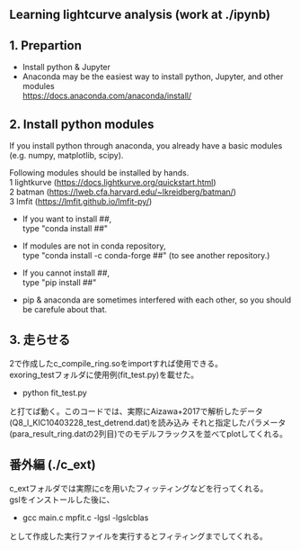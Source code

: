 ## Learning lightcurve analysis (work at ./ipynb)

## 1. Prepartion
-  Install python & Jupyter  
-  Anaconda may be the easiest way to install python, Jupyter, and other modules  
https://docs.anaconda.com/anaconda/install/


## 2. Install python modules
If you install python through anaconda, you already have a basic modules (e.g. numpy, matplotlib, scipy).   

Following modules should be installed by hands.  
1 lightkurve (https://docs.lightkurve.org/quickstart.html)  
2 batman (https://lweb.cfa.harvard.edu/~lkreidberg/batman/)  
3 lmfit (https://lmfit.github.io/lmfit-py/)  

- If you want to install ##,  
type "conda install ##"  
  
- If modules are not in conda repository,  
type "conda install -c conda-forge ##" (to see another repository.)  
  
- If you cannot install ##,  
type "pip install ##"  
  
- pip & anaconda are sometimes interfered with each other, so you should be carefule about that. 

## 3. 走らせる
2で作成したc_compile_ring.soをimportすれば使用できる。  
exoring_testフォルダに使用例(fit_test.py)を載せた。  
- python fit_test.py  

と打てば動く。このコードでは、実際にAizawa+2017で解析したデータ(Q8_l_KIC10403228_test_detrend.dat)を読み込み
それと指定したパラメータ (para_result_ring.datの2列目)でのモデルフラックスを並べてplotしてくれる。  

## 番外編 (./c_ext)
c_extフォルダでは実際にcを用いたフィッティングなどを行ってくれる。  
gslをインストールした後に、  
- gcc main.c mpfit.c -lgsl -lgslcblas  

として作成した実行ファイルを実行するとフィティングまでしてくれる。  
